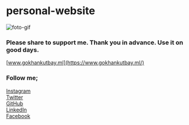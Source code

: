 # personal-website

![foto-gif](https://gokhankutbay.ml/assets/img/ekran-foto.png)

### Please share to support me. Thank you in advance. Use it on good days.

[www.gokhankutbay.ml](https://www.gokhankutbay.ml/)

### Follow me;

[Instagram](http://www.instagram.com/gokhannkutbay/)\
[Twitter](https://twitter.com/gokhankutbay0)\
[GitHub](http://www.github.com/gokhankutbay/)\
[LinkedIn](http://www.linkedin.com/in/gokhankutbay/)\
[Facebook](https://www.facebook.com/gokhannkutbay)
